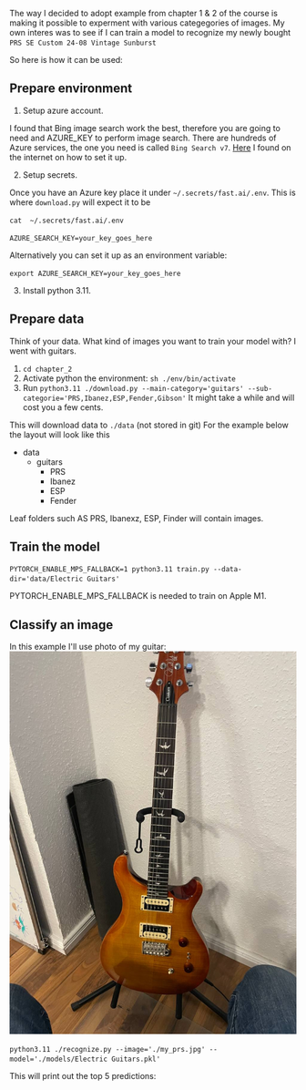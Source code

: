 The way I decided to adopt example from chapter 1 & 2 of the course is making it possible to experment with various categegories of images. My own interes was to see if I can train a model to recognize my newly bought `PRS SE Custom 24-08 Vintage Sunburst`

So here is how it can be used:

## Prepare environment

1. Setup azure account.

I found that Bing image search work the best, therefore you are going to need and AZURE_KEY to perform image search. There are hundreds of Azure services, the one you need is called `Bing Search v7`. [Here](https://stackoverflow.com/questions/65706220/fast-ai-course-2020-httperror-401-client-error-permissiondenied-for-url) I found on the internet on how to set it up.

2. Setup secrets.

Once you have an Azure  key place it under `~/.secrets/fast.ai/.env`. This is where `download.py` will expect it to be

`cat  ~/.secrets/fast.ai/.env`

`AZURE_SEARCH_KEY=your_key_goes_here`

Alternatively you can set it up as an environment variable:

`export AZURE_SEARCH_KEY=your_key_goes_here`

3. Install python 3.11.

## Prepare data

Think of your data. What kind of images you want to train your model with? I went with guitars.

1. `cd chapter_2` 
2. Activate python the environment: `sh ./env/bin/activate`
3. Run `python3.11 ./download.py --main-category='guitars' --sub-categorie='PRS,Ibanez,ESP,Fender,Gibson'`
   It might take a while and will cost you a few cents.

This will download data to `./data` (not stored in git) For the example below the layout will look like this

- data
    - guitars
        - PRS
        - Ibanez
        - ESP
        - Fender

Leaf folders such AS PRS, Ibanexz, ESP, Finder will contain images.

## Train the model 

`PYTORCH_ENABLE_MPS_FALLBACK=1 python3.11 train.py --data-dir='data/Electric Guitars'`

PYTORCH_ENABLE_MPS_FALLBACK is needed to train on Apple M1.

## Classify an image

In this example I'll use photo of my guitar:
![My guitar (./my_prs,jpg)](./my_prs.jpg)

`python3.11 ./recognize.py --image='./my_prs.jpg' --model='./models/Electric Guitars.pkl'`

This will print out the top 5 predictions:


